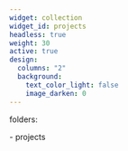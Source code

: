 ```yaml
---
widget: collection
widget_id: projects
headless: true
weight: 30
active: true
design:
  columns: "2"
  background:
    text_color_light: false
    image_darken: 0
---
```

f﻿olders:

\-﻿ projects